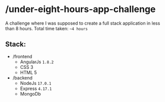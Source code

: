 # /under-eight-hours-app-challenge
A challenge where I was supposed to create a full stack application in less than 8 hours.
Total time taken: `~4 hours`

## Stack:
- /frontend
  - AngularJs `1.8.2`
  - CSS 3
  - HTML 5
- /backend
  - NodeJs `17.0.1`
  - Express `4.17.1`
  - MongoDb
